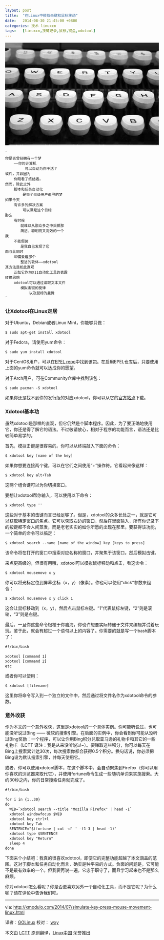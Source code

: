```yaml
---
layout: post
title:	"在Linux中模拟击键和鼠标移动"
date:	2014-08-30 21:45:00 +0800 
categories:	技术 linuxcn 
tags:	[linuxcn,按键记录,鼠标,键盘,xdotool]
---
```



![](/Asserts/Images/album/201408/30/214541ljzdp2xt39rz7z0r.jpg)



```
`  
你是否曾经拥有一个梦
    ——你的计算机
         可以自动为你干活？
或许，并非因为
    你刚看了终结者。
然而，除此之外
    脚本和任务自动化
        是每个高级用户追寻的梦
如果今天
    有许多的解决方案
        可以满足这个目标
那么
    有时候
       就难以从那众多之中采撷那
       简洁、聪明而又高效的一个
我
    不能假装
       是我自己发现了它
而与此同时
    却偏爱着那个
       整洁的软体——xdotool
其方法是如此直观
    正如它作为X11自动化工具的表露
转换思想
    xdotool可以通过读取文本文件
       模拟击键的旋律
           以及鼠标的曼舞  
`

```

### 让Xdotool在Linux定居


对于Ubuntu，Debian或者Linux Mint，你能够只做：



```
$ sudo apt-get install xdotool 

```

对于Fedora，请使用yum命令：



```
$ sudo yum install xdotool 

```

对于CentOS用户，可以在[EPEL repo](http://xmodulo.com/2013/03/how-to-set-up-epel-repository-on-centos.html)中找到该包。在启用EPEL仓库后，只要使用上面的yum命令就可以达成你的愿望。


对于Arch用户，可在Community仓库中找到该包：



```
$ sudo pacman -S xdotool 

```

如果你还是找不到你的发行版的对应xdotool，你可以从它的[官方站点](http://www.semicomplete.com/projects/xdotool/)下载。


### Xdotool基本功


虽然xdotool是那样的直观，但它仍然是个脚本程序。因此，为了要正确地使用它，你还是得了解它的语法。不过敬请放心，相对于程序的功能而言，语法还是比较简单易学的。


首先，模拟击键是很容易的。你可以从终端敲入下面的命令：



```
$ xdotool key [name of the key] 

```

如果你想要连接两个键，可以在它们之间使用“+”操作符。它看起来像这样：



```
$ xdotool key alt+Tab 

```

这两个组合键可以为你切换窗口。


要想让xdotool帮你输入，可以使用以下命令：



```
$ xdotool type '' 

```

这些对于基本的击键而言已经足够了。但是，xdotool的众多长处之一，就是它可以获取特定窗口的焦点。它可以获取右边的窗口，然后在里面输入，所有你记录下的按键都不会人间蒸发，而是老老实实的如你所愿的出现在那里。要获得该功能，一个简单的命令可以搞定：



```
$ xdotool search --name [name of the window] key [keys to press]

```

该命令将在打开的窗口中搜索对应名称的窗口，并聚焦于该窗口，然后模拟击键。


来点更高级的，但很有用哦，xdotool可以模拟鼠标移动和点击，看这命令：



```
$ xdotool mousemove x y 

```

你可以将光标定位到屏幕坐标（x，y）（像素）。你也可以使用“click”参数来组合：



```
$ xdotool mousemove x y click 1 

```

这会让鼠标移动到（x，y），然后点击鼠标左键。“1”代表鼠标左键，“2”则是滚轮，“3”则是右键。


最后，一旦你这些命令根植于你脑海，你也许想要实际转储于文件来编辑并试着玩玩。鉴于此，就会有超过一个语句以上的内容了。你需要的就是写一个bash脚本了：



```
#!/bin/bash

xdotool [command 1]
xdotool [command 2]
etc

```

或者你可以使用：



```
$ xdotool [filename] 

```

这里你将命令写入到一个独立的文件中，然后通过将文件名作为xdotool命令的参数。


### 意外收获


作为本文的一个意外收获，这里是xdotool的一个具体实例。你可能听说过，也可能没听说过Bing —— 微软的搜索引擎。在后面的实例中，你会看到你可能从没听过Bing奖励：一个程序，可以让你用Bing积分兑取亚马逊的礼物卡和其它的一些礼物卡（LCTT 译注：我是从来没听说过~）。要赚取这些积分，你可以每天在Bing上搜索累计达30次，每次搜索你都会获得0.5个积分。换句话说，你必须把Bing设为默认搜索引擎，并每天使用它。


或者，你可以使用xdotool脚本，在这个脚本中，会自动聚焦到Firefox（你可以用你喜欢的浏览器来取代它），并使用fortune命令生成一些随机单词来实施搜索。大约30秒之内，你的日常搜索任务就完成了。



```
#!/bin/bash

for i in {1..30}
do
  WID=`xdotool search --title "Mozilla Firefox" | head -1`
  xdotool windowfocus $WID
  xdotool key ctrl+l
  xdotool key Tab
  SENTENCE="$(fortune | cut -d' ' -f1-3 | head -1)"
  xdotool type $SENTENCE
  xdotool key "Return"
  sleep 4
done

```

下面来个小结吧：我真的很喜欢xdotool，即便它的完整功能超越了本文涵盖的范围。这对于脚本和任务自动化而言，确实是种平易的方式。负面的问题是，它可能不是最有效率的一个。但我要再说一遍，它忠于职守了，而且学习起来也不是那么麻烦。


你对xdotool怎么看呢？你是否更喜欢另外一个自动化工具，而不是它呢？为什么呢？请在评论中告诉我们吧。




---


via: <http://xmodulo.com/2014/07/simulate-key-press-mouse-movement-linux.html>


译者：[GOLinux](https://github.com/GOLinux) 校对： [wxy](https://github.com/wxy)


本文由 [LCTT](https://github.com/LCTT/TranslateProject) 原创翻译，[Linux中国](http://linux.cn/) 荣誉推出
